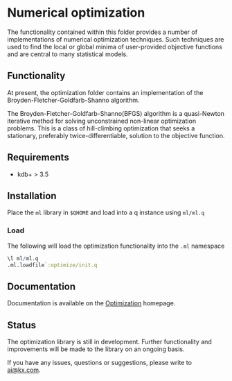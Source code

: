 # Numerical optimization

The functionality contained within this folder provides a number of implementations of numerical optimization techniques. Such techniques are used to find the local or global minima of user-provided objective functions and are central to many statistical models.

## Functionality

At present, the optimization folder contains an implementation of the Broyden-Fletcher-Goldfarb-Shanno algorithm. 

The Broyden-Fletcher-Goldfarb-Shanno(BFGS) algorithm is a quasi-Newton iterative method for solving unconstrained non-linear optimization problems. This is a class of hill-climbing optimization that seeks a stationary, preferably twice-differentiable, solution to the objective function.

## Requirements

- kdb+ > 3.5

## Installation

Place the `ml` library in `$QHOME` and load into a q instance using `ml/ml.q`

### Load

The following will load the optimization functionality into the `.ml` namespace

```q
\l ml/ml.q
.ml.loadfile`:optimize/init.q
```

## Documentation

Documentation is available on the [Optimization](../docs/optimize.md) homepage.

## Status

The optimization library is still in development. Further functionality and improvements will be made to the library on an ongoing basis.

If you have any issues, questions or suggestions, please write to ai@kx.com.
